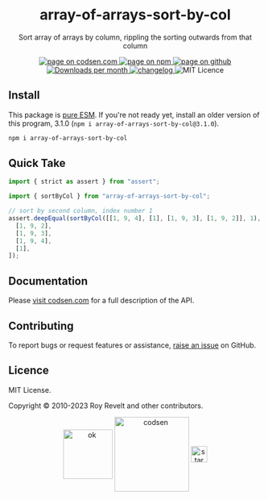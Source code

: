 <h1 align="center">array-of-arrays-sort-by-col</h1>

<p align="center">Sort array of arrays by column, rippling the sorting outwards from that column</p>

<p align="center">
  <a href="https://codsen.com/os/array-of-arrays-sort-by-col" rel="nofollow noreferrer noopener">
    <img src="https://img.shields.io/badge/-codsen-blue?style=flat-square" alt="page on codsen.com">
  </a>
  <a href="https://www.npmjs.com/package/array-of-arrays-sort-by-col" rel="nofollow noreferrer noopener">
    <img src="https://img.shields.io/badge/-npm-blue?style=flat-square" alt="page on npm">
  </a>
  <a href="https://github.com/codsen/codsen/tree/main/packages/array-of-arrays-sort-by-col" rel="nofollow noreferrer noopener">
    <img src="https://img.shields.io/badge/-github-blue?style=flat-square" alt="page on github">
  </a>
  <a href="https://npmcharts.com/compare/array-of-arrays-sort-by-col?interval=30" rel="nofollow noreferrer noopener" target="_blank">
    <img src="https://img.shields.io/npm/dm/array-of-arrays-sort-by-col.svg?style=flat-square" alt="Downloads per month">
  </a>
  <a href="https://codsen.com/os/array-of-arrays-sort-by-col/changelog" rel="nofollow noreferrer noopener">
    <img src="https://img.shields.io/badge/changelog-here-brightgreen?style=flat-square" alt="changelog">
  </a>
  <img src="https://img.shields.io/badge/licence-MIT-brightgreen.svg?style=flat-square" alt="MIT Licence">
</p>

## Install

This package is [pure ESM](https://gist.github.com/sindresorhus/a39789f98801d908bbc7ff3ecc99d99c). If you're not ready yet, install an older version of this program, 3.1.0 (`npm i array-of-arrays-sort-by-col@3.1.0`).

```bash
npm i array-of-arrays-sort-by-col
```

## Quick Take

```js
import { strict as assert } from "assert";

import { sortByCol } from "array-of-arrays-sort-by-col";

// sort by second column, index number 1
assert.deepEqual(sortByCol([[1, 9, 4], [1], [1, 9, 3], [1, 9, 2]], 1), [
  [1, 9, 2],
  [1, 9, 3],
  [1, 9, 4],
  [1],
]);
```

## Documentation

Please [visit codsen.com](https://codsen.com/os/array-of-arrays-sort-by-col/) for a full description of the API.

## Contributing

To report bugs or request features or assistance, [raise an issue](https://github.com/codsen/codsen/issues/new/choose) on GitHub.

## Licence

MIT License.

Copyright © 2010-2023 Roy Revelt and other contributors.

<p align="center"><img src="https://codsen.com/images/png-codsen-ok.png" width="98" alt="ok" align="center"> <img src="https://codsen.com/images/png-codsen-1.png" width="148" alt="codsen" align="center"> <img src="https://codsen.com/images/png-codsen-star-small.png" width="32" alt="star" align="center"></p>
